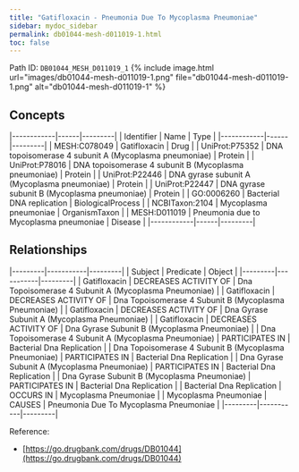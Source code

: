 ```yaml
---
title: "Gatifloxacin - Pneumonia Due To Mycoplasma Pneumoniae"
sidebar: mydoc_sidebar
permalink: db01044-mesh-d011019-1.html
toc: false 
---
```



Path ID: `DB01044_MESH_D011019_1`
{% include image.html url="images/db01044-mesh-d011019-1.png" file="db01044-mesh-d011019-1.png" alt="db01044-mesh-d011019-1" %}

## Concepts

|------------|------|---------|
| Identifier | Name | Type    |
|------------|------|---------|
| MESH:C078049 | Gatifloxacin | Drug |
| UniProt:P75352 | DNA topoisomerase 4 subunit A (Mycoplasma pneumoniae) | Protein |
| UniProt:P78016 | DNA topoisomerase 4 subunit B (Mycoplasma pneumoniae) | Protein |
| UniProt:P22446 | DNA gyrase subunit A (Mycoplasma pneumoniae) | Protein |
| UniProt:P22447 | DNA gyrase subunit B (Mycoplasma pneumoniae) | Protein |
| GO:0006260 | Bacterial DNA replication | BiologicalProcess |
| NCBITaxon:2104 | Mycoplasma pneumoniae | OrganismTaxon |
| MESH:D011019 | Pneumonia due to Mycoplasma pneumoniae | Disease |
|------------|------|---------|

## Relationships

|---------|-----------|---------|
| Subject | Predicate | Object  |
|---------|-----------|---------|
| Gatifloxacin | DECREASES ACTIVITY OF | Dna Topoisomerase 4 Subunit A (Mycoplasma Pneumoniae) |
| Gatifloxacin | DECREASES ACTIVITY OF | Dna Topoisomerase 4 Subunit B (Mycoplasma Pneumoniae) |
| Gatifloxacin | DECREASES ACTIVITY OF | Dna Gyrase Subunit A (Mycoplasma Pneumoniae) |
| Gatifloxacin | DECREASES ACTIVITY OF | Dna Gyrase Subunit B (Mycoplasma Pneumoniae) |
| Dna Topoisomerase 4 Subunit A (Mycoplasma Pneumoniae) | PARTICIPATES IN | Bacterial Dna Replication |
| Dna Topoisomerase 4 Subunit B (Mycoplasma Pneumoniae) | PARTICIPATES IN | Bacterial Dna Replication |
| Dna Gyrase Subunit A (Mycoplasma Pneumoniae) | PARTICIPATES IN | Bacterial Dna Replication |
| Dna Gyrase Subunit B (Mycoplasma Pneumoniae) | PARTICIPATES IN | Bacterial Dna Replication |
| Bacterial Dna Replication | OCCURS IN | Mycoplasma Pneumoniae |
| Mycoplasma Pneumoniae | CAUSES | Pneumonia Due To Mycoplasma Pneumoniae |
|---------|-----------|---------|

Reference: 
  - [https://go.drugbank.com/drugs/DB01044](https://go.drugbank.com/drugs/DB01044)
